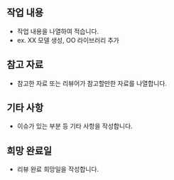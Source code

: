 ## 작업 내용

- 작업 내용을 나열하여 적습니다.
- ex. XX 모델 생성, OO 라이브러리 추가

## 참고 자료

- 참고한 자료 또는 리뷰어가 참고할만한 자료를 나열합니다.

## 기타 사항

- 이슈가 있는 부분 등 기타 사항을 작성합니다.

## 희망 완료일

- 리뷰 완료 희망일을 작성합니다.
